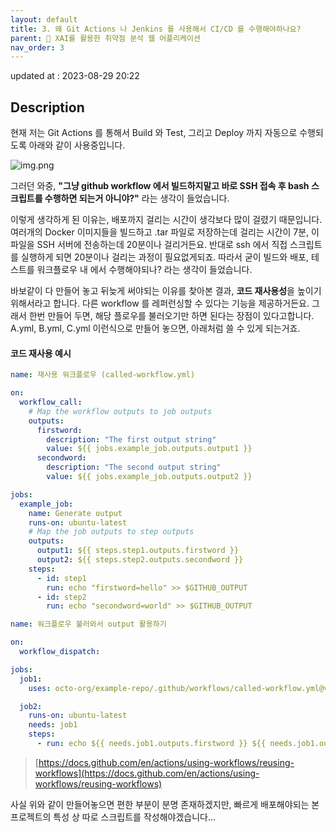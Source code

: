 ```yaml
---
layout: default
title: 3. 왜 Git Actions 나 Jenkins 를 사용해서 CI/CD 를 수행해야하나요?  
parent: 📌 XAI를 활용한 취약점 분석 웹 어플리케이션
nav_order: 3
---
```


updated at : 2023-08-29 20:22

## Description

현재 저는 Git Actions 를 통해서 Build 와 Test, 그리고 Deploy 까지 자동으로 수행되도록 아래와 같이 사용중입니다.

![img.png](../img.png)

그러던 와중, **"그냥 github workflow 에서 빌드하지말고 바로 SSH 접속 후 bash 스크립트를 수행하면 되는거 아니야?"** 라는 생각이 들었습니다.

이렇게 생각하게 된 이유는, 배포까지 걸리는 시간이 생각보다 많이 걸렸기 때문입니다. 여러개의 Docker 이미지들을 빌드하고 .tar 파일로 저장하는데 걸리는 시간이 7분, 이 파일을 SSH 서버에 전송하는데 20분이나 걸리거든요.
반대로 ssh 에서 직접 스크립트를 실행하게 되면 20분이나 걸리는 과정이 필요없게되죠. 따라서 굳이 빌드와 배포, 테스트를 워크플로우 내 에서 수행해야되나? 라는 생각이 들었습니다.

바보같이 다 만들어 놓고 뒤늦게 써야되는 이유를 찾아본 결과, **코드 재사용성**을 높이기 위해서라고 합니다. 다른 workflow 를 레퍼런싱할 수 있다는 기능을 제공하거든요.
그래서 한번 만들어 두면, 해당 플로우를 불러오기만 하면 된다는 장점이 있다고합니다. A.yml, B.yml, C.yml 이런식으로 만들어 놓으면, 아래처럼 쓸 수 있게 되는거죠.

#### 코드 재사용 예시

```yaml
name: 재사용 워크플로우 (called-workflow.yml)

on:
  workflow_call:
    # Map the workflow outputs to job outputs
    outputs:
      firstword:
        description: "The first output string"
        value: ${{ jobs.example_job.outputs.output1 }}
      secondword:
        description: "The second output string"
        value: ${{ jobs.example_job.outputs.output2 }}

jobs:
  example_job:
    name: Generate output
    runs-on: ubuntu-latest
    # Map the job outputs to step outputs
    outputs:
      output1: ${{ steps.step1.outputs.firstword }}
      output2: ${{ steps.step2.outputs.secondword }}
    steps:
      - id: step1
        run: echo "firstword=hello" >> $GITHUB_OUTPUT
      - id: step2
        run: echo "secondword=world" >> $GITHUB_OUTPUT
```

```yaml
name: 워크플로우 불러와서 output 활용하기

on:
  workflow_dispatch:

jobs:
  job1:
    uses: octo-org/example-repo/.github/workflows/called-workflow.yml@v1

  job2:
    runs-on: ubuntu-latest
    needs: job1
    steps:
      - run: echo ${{ needs.job1.outputs.firstword }} ${{ needs.job1.outputs.secondword }}
```
> [https://docs.github.com/en/actions/using-workflows/reusing-workflows](https://docs.github.com/en/actions/using-workflows/reusing-workflows)

사실 위와 같이 만들어놓으면 편한 부분이 분명 존재하겠지만, 빠르게 배포해야되는 본 프로젝트의 특성 상 따로 스크립트를 작성해야겠습니다...